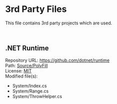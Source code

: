 # 3rd Party Files 

This file contains 3rd party projects which are used.

<br/>

## .NET Runtime
Repository URL: https://github.com/dotnet/runtime  
Path: [Source/PolyFill](../Source/PolyFill)  
License: [MIT](https://spdx.org/licenses/MIT.html)  
Modified file(s):  
+ System/Index.cs
+ System/Range.cs
+ System/ThrowHelper.cs
